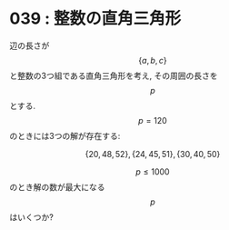 # 039 : 整数の直角三角形

辺の長さが $$\{a,b,c\}$$ と整数の3つ組である直角三角形を考え, その周囲の長さを $$p$$ とする. $$p = 120$$のときには3つの解が存在する:

$$\{20,48,52\}, \{24,45,51\}, \{30,40,50\}$$

$$p ≤ 1000$$ のとき解の数が最大になる $$p$$ はいくつか?

